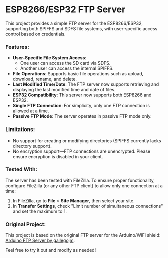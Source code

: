 # ESP8266/ESP32 FTP Server

This project provides a simple FTP server for the ESP8266/ESP32, supporting both SPIFFS and SDFS file systems, with user-specific access control based on credentials.

### Features:

-   **User-Specific File System Access**:
    -   One user can access the SD card via SDFS.
    -   Another user can access the internal SPIFFS.
-   **File Operations**: Supports basic file operations such as upload, download, rename, and delete.
-   **Last Modified Time/Date**: The FTP server now supports retrieving and displaying the last modified time and date of files.
-   **ESP32 Compatibility**: This server now supports both ESP8266 and ESP32.
-   **Single FTP Connection**: For simplicity, only one FTP connection is allowed at a time.
-   **Passive FTP Mode**: The server operates in passive FTP mode only.

### Limitations:

-   No support for creating or modifying directories (SPIFFS currently lacks directory support).
-   No encryption support—FTP connections are unencrypted. Please ensure encryption is disabled in your client.

### Tested With:

The server has been tested with FileZilla. To ensure proper functionality, configure FileZilla (or any other FTP client) to allow only one connection at a time:

1.  In FileZilla, go to **File** > **Site Manager**, then select your site.
2.  In **Transfer Settings**, check "Limit number of simultaneous connections" and set the maximum to 1.

### Original Project:

This project is based on the original FTP server for the Arduino/WiFi shield: [Arduino FTP Server by gallegojm](https://github.com/gallegojm/Arduino-Ftp-Server/tree/master/FtpServer).

Feel free to try it out and modify as needed!
